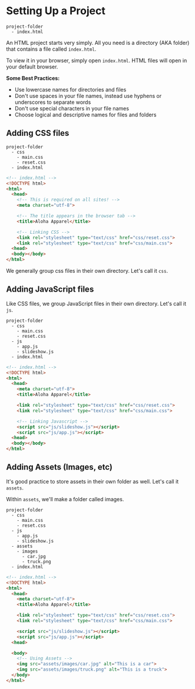 # Setting Up a Project

```
project-folder
  - index.html
```

An HTML project starts very simply.
All you need is a directory (AKA folder) that contains a file called `index.html`.

To view it in your browser, simply open `index.html`. HTML files will open in your default browser.

__Some Best Practices:__

- Use lowercase names for directories and files
- Don't use spaces in your file names, instead use hyphens or underscores to separate words
- Don't use special characters in your file names
- Choose logical and descriptive names for files and folders

## Adding CSS files

```
project-folder
  - css
    - main.css
    - reset.css
  - index.html
```

```html
<!-- index.html -->
<!DOCTYPE html>
<html>
  <head>
    <!-- This is required on all sites! -->
    <meta charset="utf-8">

    <!-- The title appears in the browser tab -->
    <title>Aloha Apparel</title>

    <!-- Linking CSS -->
    <link rel="stylesheet" type="text/css" href="css/reset.css">
    <link rel="stylesheet" type="text/css" href="css/main.css">
  <head>
  <body></body>
</html>
```

We generally group css files in their own directory. Let's call it `css`.

## Adding JavaScript files

Like CSS files, we group JavaScript files in their own directory. Let's call it `js`.

```
project-folder
  - css
    - main.css
    - reset.css
  - js
    - app.js
    - slideshow.js
  - index.html
```

```html
<!-- index.html -->
<!DOCTYPE html>
<html>
  <head>
    <meta charset="utf-8">
    <title>Aloha Apparel</title>

    <link rel="stylesheet" type="text/css" href="css/reset.css">
    <link rel="stylesheet" type="text/css" href="css/main.css">

    <!-- Linking Javascript -->
    <script src="js/slideshow.js"></script>
    <script src="js/app.js"></script>
  <head>
  <body></body>
</html>
```

## Adding Assets (Images, etc)

It's good practice to store assets in their own folder as well.
Let's call it `assets`.

Within `assets`, we'll make a folder called images.

```
project-folder
  - css
    - main.css
    - reset.css
  - js
    - app.js
    - slideshow.js
  - assets
    - images
      - car.jpg
      - truck.png
  - index.html
```

```html
<!-- index.html -->
<!DOCTYPE html>
<html>
  <head>
    <meta charset="utf-8">
    <title>Aloha Apparel</title>

    <link rel="stylesheet" type="text/css" href="css/reset.css">
    <link rel="stylesheet" type="text/css" href="css/main.css">

    <script src="js/slideshow.js"></script>
    <script src="js/app.js"></script>
  <head>

  <body>
    <!-- Using Assets -->
    <img src="assets/images/car.jpg" alt="This is a car">
    <img src="assets/images/truck.png" alt="This is a truck">
  </body>
</html>
```
